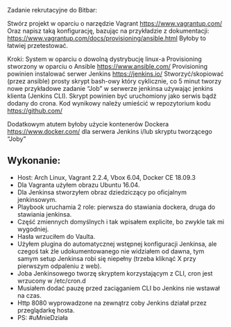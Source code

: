 Zadanie rekrutacyjne do Bitbar:

Stwórz projekt w oparciu o narzędzie Vagrant https://www.vagrantup.com/
Oraz napisz taką konfigurację, bazując na przykładzie z dokumentacji:
https://www.vagrantup.com/docs/provisioning/ansible.html
Byłoby to łatwiej przetestować.

Kroki:
System w oparciu o dowolną dystrybucję linux-a 
Provisioning stworzony w oparciu o Ansible https://www.ansible.com/
Provisioning powinien instalować serwer Jenkins https://jenkins.io/
Stworzyć/skopiować (przez ansible) prosty skrypt bash-owy który cyklicznie, co 5 minut tworzy nowe przykładowe zadanie “Job” w serwerze jenkinsa używając jenkins klienta (Jenkins CLI).
Skrypt powinien być uruchomiony jako serwis bądź dodany do crona.
Kod wynikowy należy umieścić w repozytorium kodu https://github.com/


Dodatkowym atutem byłoby użycie kontenerów Dockera https://www.docker.com/ dla serwera Jenkins i/lub skryptu tworzącego “Joby”



## Wykonanie:

* Host: Arch Linux, Vagrant 2.2.4, Vbox 6.04, Docker CE 18.09.3
* Dla Vagranta użyłem obrazu Ubuntu 16.04.
* Dla Jenkinsa stworzyłem obraz dziedziczący po oficjalnym jenkinsowym.
* Playbook uruchamia 2 role: pierwsza do stawiania dockera, druga do stawiania jenkinsa.
* Część zmiennych domyślnych i tak wpisałem explicite, bo zwykle tak mi wygodniej.
* Hasła wrzuciłem do Vaulta.
* Użyłem plugina do automatycznej wstępnej konfiguracji Jenkinsa, ale czegoś tak żle udokumentowanego nie widziałem od dawna,
tym samym setup Jenkinsa robi się niepełny (trzeba kliknąć X przy pierwszym odpaleniu z web).
* Joba Jenkinsowego tworzę skryptem korzystającym z CLI, cron jest wrzucony w /etc/cron.d
* Musiałem dodać pauzę przed zaciąganiem CLI bo Jenkins nie wstawał na czas.
* Http 8080 wyprowadzone na zewnątrz coby Jenkins działał przez przeglądarkę hosta.
* PS: #uMnieDziała
